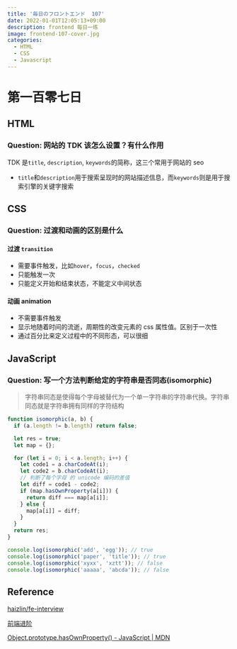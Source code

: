 ```yaml
---
title: '毎日のフロントエンド  107'
date: 2022-01-01T12:05:13+09:00
description: frontend 每日一练
image: frontend-107-cover.jpg
categories:
  - HTML
  - CSS
  - Javascript
---
```


# 第一百零七日

## HTML

### **Question:** 网站的 TDK 该怎么设置？有什么作用

TDK 是`title`, `description`, `keywords`的简称，这三个常用于网站的 seo

- `title`和`description`用于搜索呈现时的网站描述信息，而`keywords`则是用于搜索引擎的关键字搜索

## CSS

### **Question:** 过渡和动画的区别是什么

#### 过渡 `transition`

- 需要事件触发，比如`hover`，`focus`，`checked`
- 只能触发一次
- 只能定义开始和结束状态，不能定义中间状态

#### 动画 animation

- 不需要事件触发
- 显示地随着时间的流逝，周期性的改变元素的 css 属性值。区别于一次性
- 通过百分比来定义过程中的不同形态，可以很细

## JavaScript

### **Question:** 写一个方法判断给定的字符串是否同态(isomorphic)

> 字符串同态是使得每个字母被替代为一个单一字符串的字符串代换。字符串同态就是字符串拥有同样的字符结构

```js
function isomorphic(a, b) {
  if (a.length != b.length) return false;

  let res = true;
  let map = {};

  for (let i = 0; i < a.length; i++) {
    let code1 = a.charCodeAt(i);
    let code2 = b.charCodeAt(i);
    // 判断了每个字母 的 unicode 编码的差值
    let diff = code1 - code2;
    if (map.hasOwnProperty(a[i])) {
      return diff === map[a[i]];
    } else {
      map[a[i]] = diff;
    }
  }
  return res;
}

console.log(isomorphic('add', 'egg')); // true
console.log(isomorphic('paper', 'title')); // true
console.log(isomorphic('xyxx', 'xztt')); // false
console.log(isomorphic('aaaaa', 'abcda')); // false
```

## Reference

[haizlin/fe-interview](https://github.com/haizlin/fe-interview)

[前端进阶](https://muyiy.cn/)

[Object.prototype.hasOwnProperty() - JavaScript | MDN](https://developer.mozilla.org/zh-CN/docs/Web/JavaScript/Reference/Global_Objects/Object/hasOwnProperty)
